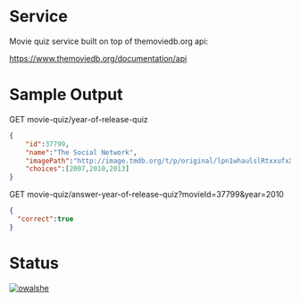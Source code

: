 # Service

Movie quiz service built on top of themoviedb.org api:

https://www.themoviedb.org/documentation/api


# Sample Output

GET movie-quiz/year-of-release-quiz

```json
{
	"id":37799,
	"name":"The Social Network",
	"imagePath":"http://image.tmdb.org/t/p/original/lpn1whaulslRtxxufxX9lhEQ0Bn.jpg",
	"choices":[2007,2010,2013]
}
```

GET movie-quiz/answer-year-of-release-quiz?movieId=37799&year=2010

```json
{
  "correct":true
}
```

# Status

[![owalshe](https://circleci.com/gh/owalshe/Rest-Service.svg?style=shield)](https://app.circleci.com/pipelines/github/owalshe)

